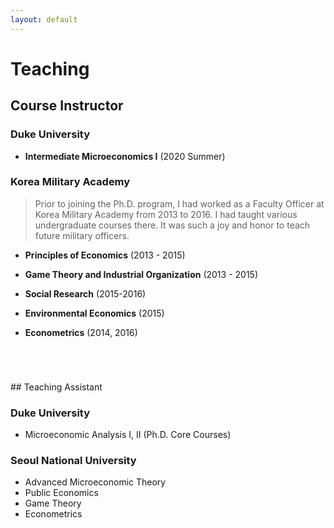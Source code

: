 ```yaml
---
layout: default
---
```


# Teaching
<p  style="margin-top: 2em"> </p>

## Course Instructor

### Duke University

* **Intermediate Microeconomics I** (2020 Summer)


### Korea Military Academy
>Prior to joining the Ph.D. program, I had worked as a Faculty Officer at Korea Military Academy from 2013 to 2016. I had taught various undergraduate courses there. It was such a joy and honor to teach future military officers.

* **Principles of Economics** (2013 - 2015)

* **Game Theory and Industrial Organization** (2013 - 2015)

* **Social Research** (2015-2016)

* **Environmental Economics** (2015)

* **Econometrics** (2014, 2016)



<p  style="margin-top: 5em"> </p>
## Teaching Assistant

### Duke University

* Microeconomic Analysis I, II (Ph.D. Core Courses)


### Seoul National University

* Advanced Microeconomic Theory
* Public Economics
* Game Theory
* Econometrics

